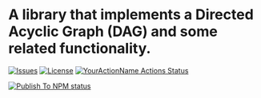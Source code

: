 # A library that implements a Directed Acyclic Graph (DAG) and some related functionality.

[![Issues](https://img.shields.io/github/issues/AlexanderLapygin/dags?style=plastic)](https://github.com/AlexanderLapygin/dags/issues)
[![License](https://img.shields.io/github/license/AlexanderLapygin/dags?style=plastic)](https://github.com/AlexanderLapygin/dags/blob/master/LICENSE)
[![YourActionName Actions Status](https://github.com/AlexanderLapygin/dags/workflows/publish-to-npm/badge.svg)](https://github.com/AlexanderLapygin/dags/actions)

<a href="https://github.com/AlexanderLapygin/dags/actions?query=workflow%3APublish-To-Npm"><img alt="Publish To NPM status" src="https://github.com/AlexanderLapygin/dags/workflows/publish-to-npm/badge.svg"></a>
